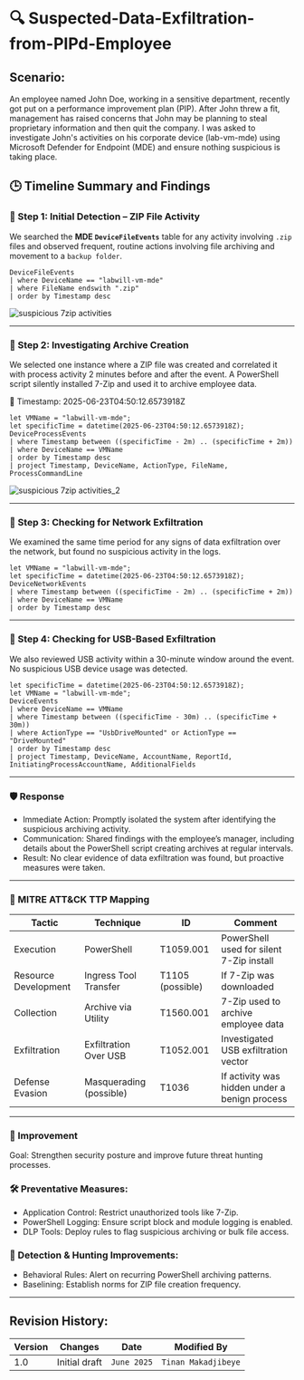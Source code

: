 # 🔍 Suspected-Data-Exfiltration-from-PIPd-Employee

## Scenario:
An employee named John Doe, working in a sensitive department, recently got put on a performance improvement plan (PIP). After John threw a fit, management has raised concerns that John may be planning to steal proprietary information and then quit the company. I was asked to investigate John's activities on his corporate device (lab-vm-mde) using Microsoft Defender for Endpoint (MDE) and ensure nothing suspicious is taking place.

## 🕒 Timeline Summary and Findings

### 🔹 Step 1: Initial Detection – ZIP File Activity

We searched the **MDE `DeviceFileEvents`** table for any activity involving `.zip` files and observed frequent, routine actions involving file archiving and movement to a `backup folder`.

```kql
DeviceFileEvents
| where DeviceName == "labwill-vm-mde"
| where FileName endswith ".zip"
| order by Timestamp desc
```

![suspicious 7zip activities](https://github.com/user-attachments/assets/d0b4349e-04e7-4a81-b371-88d7dc841849)

---

### 🔹 Step 2: Investigating Archive Creation
We selected one instance where a ZIP file was created and correlated it with process activity 2 minutes before and after the event. A PowerShell script silently installed 7-Zip and used it to archive employee data.

📅 Timestamp: 2025-06-23T04:50:12.6573918Z

```kql
let VMName = "labwill-vm-mde";
let specificTime = datetime(2025-06-23T04:50:12.6573918Z);
DeviceProcessEvents
| where Timestamp between ((specificTime - 2m) .. (specificTime + 2m))
| where DeviceName == VMName
| order by Timestamp desc
| project Timestamp, DeviceName, ActionType, FileName, ProcessCommandLine
```
![suspicious 7zip activities_2](https://github.com/user-attachments/assets/11466774-6a50-458a-be52-b955d9c96437)

---

### 🔹 Step 3: Checking for Network Exfiltration
We examined the same time period for any signs of data exfiltration over the network, but found no suspicious activity in the logs.

```kql
let VMName = "labwill-vm-mde";
let specificTime = datetime(2025-06-23T04:50:12.6573918Z);
DeviceNetworkEvents
| where Timestamp between ((specificTime - 2m) .. (specificTime + 2m))
| where DeviceName == VMName
| order by Timestamp desc
```
---

### 🔹 Step 4: Checking for USB-Based Exfiltration
We also reviewed USB activity within a 30-minute window around the event. No suspicious USB device usage was detected.

```kql
let specificTime = datetime(2025-06-23T04:50:12.6573918Z);
let VMName = "labwill-vm-mde";
DeviceEvents
| where DeviceName == VMName
| where Timestamp between ((specificTime - 30m) .. (specificTime + 30m))
| where ActionType == "UsbDriveMounted" or ActionType == "DriveMounted"
| order by Timestamp desc
| project Timestamp, DeviceName, AccountName, ReportId, InitiatingProcessAccountName, AdditionalFields
```
---

### 🛡️ Response
- Immediate Action: Promptly isolated the system after identifying the suspicious archiving activity.
- Communication: Shared findings with the employee’s manager, including details about the PowerShell script creating archives at regular intervals.
- Result: No clear evidence of data exfiltration was found, but proactive measures were taken.

---

### 🧠 MITRE ATT&CK TTP Mapping

| **Tactic**           | **Technique**           | **ID**           | **Comment**                                   |
| -------------------- | ----------------------- | ---------------- | --------------------------------------------- |
| Execution            | PowerShell              | T1059.001        | PowerShell used for silent 7-Zip install      |
| Resource Development | Ingress Tool Transfer   | T1105 (possible) | If 7-Zip was downloaded                       |
| Collection           | Archive via Utility     | T1560.001        | 7-Zip used to archive employee data           |
| Exfiltration         | Exfiltration Over USB   | T1052.001        | Investigated USB exfiltration vector          |
| Defense Evasion      | Masquerading (possible) | T1036            | If activity was hidden under a benign process |

---

### 🔧 Improvement
Goal: Strengthen security posture and improve future threat hunting processes.

### 🛠️ Preventative Measures:
- Application Control: Restrict unauthorized tools like 7-Zip.
- PowerShell Logging: Ensure script block and module logging is enabled.
- DLP Tools: Deploy rules to flag suspicious archiving or bulk file access.

### 🧪 Detection & Hunting Improvements:
- Behavioral Rules: Alert on recurring PowerShell archiving patterns.
- Baselining: Establish norms for ZIP file creation frequency.

---
## Revision History:
| **Version** | **Changes**                   | **Date**         | **Modified By**   |
|-------------|-------------------------------|------------------|-------------------|
| 1.0         | Initial draft                  | `June 2025`    | `Tinan Makadjibeye`   |
